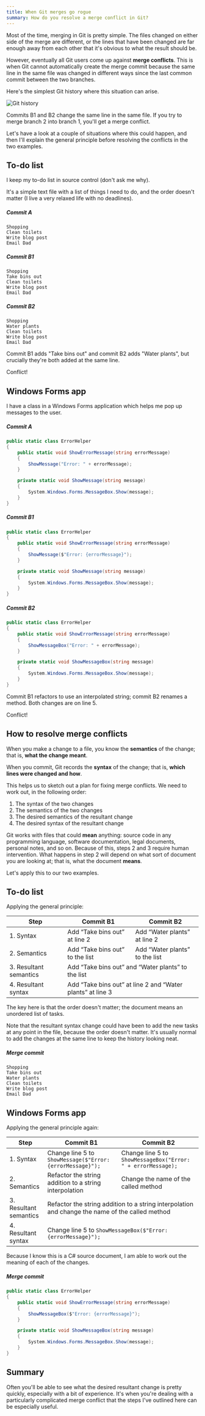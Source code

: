 ```yaml
---
title: When Git merges go rogue
summary: How do you resolve a merge conflict in Git?
---
```


Most of the time, merging in Git is pretty simple. The files changed on either
side of the merge are different, or the lines that have been changed are far
enough away from each other that it's obvious to what the result should be.

However, eventually all Git users come up against **merge conflicts**. This is
when Git cannot automatically create the merge commit because the same line in
the same file was changed in different ways since the last common commit between
the two branches.

Here's the simplest Git history where this situation can arise.

![Git
history](/assets/images/2019-05-05-when-git-merges-go-rogue/git-history.png)

Commits B1 and B2 change the same line in the same file. If you try to merge
branch 2 into branch 1, you'll get a merge conflict.

Let's have a look at a couple of situations where this could happen, and then
I'll explain the general principle before resolving the conflicts in the two
examples.

## To-do list

I keep my to-do list in source control (don't ask me why).

It's a simple text file with a list of things I need to do, and the order
doesn't matter (I live a very relaxed life with no deadlines).

##### Commit A

```
Shopping
Clean toilets
Write blog post
Email Dad
```

##### Commit B1

```
Shopping
Take bins out
Clean toilets
Write blog post
Email Dad
```

##### Commit B2

```
Shopping
Water plants
Clean toilets
Write blog post
Email Dad
```

Commit B1 adds "Take bins out" and commit B2 adds "Water plants", but crucially
they're both added at the same line.

Conflict!

## Windows Forms app

I have a class in a Windows Forms application which helps me pop up messages to
the user.

##### Commit A

```cs
public static class ErrorHelper
{
    public static void ShowErrorMessage(string errorMessage)
    {
        ShowMessage("Error: " + errorMessage);
    }

    private static void ShowMessage(string message)
    {
        System.Windows.Forms.MessageBox.Show(message);
    }
}
```

##### Commit B1

```cs
public static class ErrorHelper
{
    public static void ShowErrorMessage(string errorMessage)
    {
        ShowMessage($"Error: {errorMessage}");
    }

    private static void ShowMessage(string message)
    {
        System.Windows.Forms.MessageBox.Show(message);
    }
}
```

##### Commit B2

```cs
public static class ErrorHelper
{
    public static void ShowErrorMessage(string errorMessage)
    {
        ShowMessageBox("Error: " + errorMessage);
    }

    private static void ShowMessageBox(string message)
    {
        System.Windows.Forms.MessageBox.Show(message);
    }
}
```

Commit B1 refactors to use an interpolated string; commit B2 renames a method.
Both changes are on line 5.

Conflict!

## How to resolve merge conflicts

When you make a change to a file, you know the **semantics** of the change; that
is, **what the change meant**.

When you commit, Git records the **syntax** of the change; that is, **which
lines were changed and how**.

This helps us to sketch out a plan for fixing merge conflicts. We need to work
out, in the following order:

1. The syntax of the two changes
2. The semantics of the two changes
3. The desired semantics of the resultant change
4. The desired syntax of the resultant change

Git works with files that could **mean** anything: source code in any
programming language, software documentation, legal documents, personal notes,
and so on. Because of this, steps 2 and 3 require human intervention. What
happens in step 2 will depend on what sort of document you are looking at; that
is, what the document **means**.

Let's apply this to our two examples.

## To-do list

Applying the general principle:

<table>
  <thead>
    <tr>
      <th>Step</th>
      <th>Commit B1</th>
      <th>Commit B2</th>
    </tr>
  </thead>
  <tbody>
    <tr>
      <td>1. Syntax</td>
      <td>Add “Take bins out” at line 2</td>
      <td>Add “Water plants” at line 2</td>
    </tr>
    <tr>
      <td>2. Semantics</td>
      <td>Add “Take bins out” to the list</td>
      <td>Add “Water plants” to the list</td>
    </tr>
    <tr>
      <td>3. Resultant semantics</td>
      <td colspan="2">Add “Take bins out” and “Water plants” to the list</td>
    </tr>
    <tr>
      <td>4. Resultant syntax</td>
      <td colspan="2">Add “Take bins out” at line 2 and “Water plants” at line 3</td>
    </tr>
  </tbody>
</table>

The key here is that the order doesn't matter; the document means an unordered
list of tasks.

Note that the resultant syntax change could have been to add the new tasks at
any point in the file, because the order doesn't matter. It's usually normal to
add the changes at the same line to keep the history looking neat.

##### Merge commit

```
Shopping
Take bins out
Water plants
Clean toilets
Write blog post
Email Dad
```

## Windows Forms app

Applying the general principle again:

<table>
  <thead>
    <tr>
      <th>Step</th>
      <th>Commit B1</th>
      <th>Commit B2</th>
    </tr>
  </thead>
  <tbody>
    <tr>
      <td>1. Syntax</td>
      <td>Change line 5 to <code class="highlighter-rouge">ShowMessage($"Error: {errorMessage}");</code></td>
      <td>Change line 5 to <code class="highlighter-rouge">ShowMessageBox("Error: " + errorMessage);</code></td>
    </tr>
    <tr>
      <td>2. Semantics</td>
      <td>Refactor the string addition to a string interpolation</td>
      <td>Change the name of the called method</td>
    </tr>
    <tr>
      <td>3. Resultant semantics</td>
      <td colspan="2">Refactor the string addition to a string interpolation and change the name of the called method</td>
    </tr>
    <tr>
      <td>4. Resultant syntax</td>
      <td colspan="2">Change line 5 to <code class="highlighter-rouge">ShowMessageBox($"Error: {errorMessage}");</code></td>
    </tr>
  </tbody>
</table>

Because I know this is a C# source document, I am able to work out the meaning
of each of the changes.

##### Merge commit

```cs
public static class ErrorHelper
{
    public static void ShowErrorMessage(string errorMessage)
    {
        ShowMessageBox($"Error: {errorMessage}");
    }

    private static void ShowMessageBox(string message)
    {
        System.Windows.Forms.MessageBox.Show(message);
    }
}
```

## Summary

Often you'll be able to see what the desired resultant change is pretty quickly,
especially with a bit of experience. It's when you're dealing with a
particularly complicated merge conflict that the steps I've outlined here can be
especially useful.

